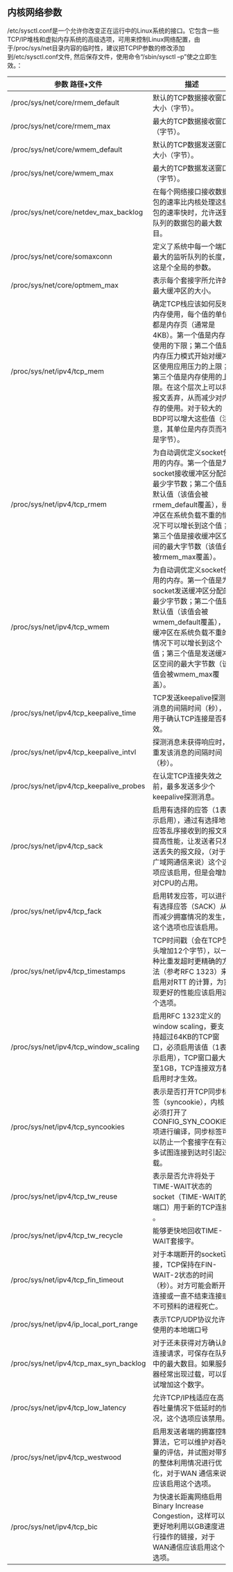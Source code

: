 ## 内核网络参数

/etc/sysctl.conf是一个允许你改变正在运行中的Linux系统的接口。它包含一些TCP/IP堆栈和虚拟内存系统的高级选项，可用来控制Linux网络配置，由于/proc/sys/net目录内容的临时性，建议把TCPIP参数的修改添加到/etc/sysctl.conf文件, 然后保存文件，使用命令“/sbin/sysctl –p”使之立即生效。：



| 参数 路径+文件                          | **描述**                                                     | **默认值**          | **优化值**           |
| --------------------------------------- | ------------------------------------------------------------ | ------------------- | -------------------- |
| /proc/sys/net/core/rmem_default         | 默认的TCP数据接收窗口大小（字节）。                          | 229376              | 256960               |
| /proc/sys/net/core/rmem_max             | 最大的TCP数据接收窗口（字节）。                              | 131071              | 513920               |
| /proc/sys/net/core/wmem_default         | 默认的TCP数据发送窗口大小（字节）。                          | 229376              | 256960               |
| /proc/sys/net/core/wmem_max             | 最大的TCP数据发送窗口（字节）。                              | 131071              | 513920               |
| /proc/sys/net/core/netdev_max_backlog   | 在每个网络接口接收数据包的速率比内核处理这些包的速率快时，允许送到队列的数据包的最大数目。 | 1000                | 2000                 |
| /proc/sys/net/core/somaxconn            | 定义了系统中每一个端口最大的监听队列的长度，这是个全局的参数。 | 128                 | 2048                 |
| /proc/sys/net/core/optmem_max           | 表示每个套接字所允许的最大缓冲区的大小。                     | 20480               | 81920                |
| /proc/sys/net/ipv4/tcp_mem              | 确定TCP栈应该如何反映内存使用，每个值的单位都是内存页（通常是4KB）。第一个值是内存使用的下限；第二个值是内存压力模式开始对缓冲区使用应用压力的上限；第三个值是内存使用的上限。在这个层次上可以将报文丢弃，从而减少对内存的使用。对于较大的BDP可以增大这些值（注意，其单位是内存页而不是字节）。 | 94011 125351 188022 | 131072 262144 524288 |
| /proc/sys/net/ipv4/tcp_rmem             | 为自动调优定义socket使用的内存。第一个值是为socket接收缓冲区分配的最少字节数；第二个值是默认值（该值会被rmem_default覆盖），缓冲区在系统负载不重的情况下可以增长到这个值；第三个值是接收缓冲区空间的最大字节数（该值会被rmem_max覆盖）。 | 4096 87380 4011232  | 8760 256960 4088000  |
| /proc/sys/net/ipv4/tcp_wmem             | 为自动调优定义socket使用的内存。第一个值是为socket发送缓冲区分配的最少字节数；第二个值是默认值（该值会被wmem_default覆盖），缓冲区在系统负载不重的情况下可以增长到这个值；第三个值是发送缓冲区空间的最大字节数（该值会被wmem_max覆盖）。 | 4096 16384 4011232  | 8760 256960 4088000  |
| /proc/sys/net/ipv4/tcp_keepalive_time   | TCP发送keepalive探测消息的间隔时间（秒），用于确认TCP连接是否有效。 | 7200                | 1800                 |
| /proc/sys/net/ipv4/tcp_keepalive_intvl  | 探测消息未获得响应时，重发该消息的间隔时间（秒）。           | 75                  | 30                   |
| /proc/sys/net/ipv4/tcp_keepalive_probes | 在认定TCP连接失效之前，最多发送多少个keepalive探测消息。     | 9                   | 3                    |
| /proc/sys/net/ipv4/tcp_sack             | 启用有选择的应答（1表示启用），通过有选择地应答乱序接收到的报文来提高性能，让发送者只发送丢失的报文段，（对于广域网通信来说）这个选项应该启用，但是会增加对CPU的占用。 | 1                   | 1                    |
| /proc/sys/net/ipv4/tcp_fack             | 启用转发应答，可以进行有选择应答（SACK）从而减少拥塞情况的发生，这个选项也应该启用。 | 1                   | 1                    |
| /proc/sys/net/ipv4/tcp_timestamps       | TCP时间戳（会在TCP包头增加12个字节），以一种比重发超时更精确的方法（参考RFC 1323）来启用对RTT 的计算，为实现更好的性能应该启用这个选项。 | 1                   | 1                    |
| /proc/sys/net/ipv4/tcp_window_scaling   | 启用RFC 1323定义的window scaling，要支持超过64KB的TCP窗口，必须启用该值（1表示启用），TCP窗口最大至1GB，TCP连接双方都启用时才生效。 | 1                   | 1                    |
| /proc/sys/net/ipv4/tcp_syncookies       | 表示是否打开TCP同步标签（syncookie），内核必须打开了CONFIG_SYN_COOKIES项进行编译，同步标签可以防止一个套接字在有过多试图连接到达时引起过载。 | 1                   | 1                    |
| /proc/sys/net/ipv4/tcp_tw_reuse         | 表示是否允许将处于TIME-WAIT状态的socket（TIME-WAIT的端口）用于新的TCP连接 。 | 0                   | 1                    |
| /proc/sys/net/ipv4/tcp_tw_recycle       | 能够更快地回收TIME-WAIT套接字。                              | 0                   | 1                    |
| /proc/sys/net/ipv4/tcp_fin_timeout      | 对于本端断开的socket连接，TCP保持在FIN-WAIT-2状态的时间（秒）。对方可能会断开连接或一直不结束连接或不可预料的进程死亡。 | 60                  | 30                   |
| /proc/sys/net/ipv4/ip_local_port_range  | 表示TCP/UDP协议允许使用的本地端口号                          | 32768 61000         | 1024 65000           |
| /proc/sys/net/ipv4/tcp_max_syn_backlog  | 对于还未获得对方确认的连接请求，可保存在队列中的最大数目。如果服务器经常出现过载，可以尝试增加这个数字。 | 2048                | 2048                 |
| /proc/sys/net/ipv4/tcp_low_latency      | 允许TCP/IP栈适应在高吞吐量情况下低延时的情况，这个选项应该禁用。 | 0                   |                      |
| /proc/sys/net/ipv4/tcp_westwood         | 启用发送者端的拥塞控制算法，它可以维护对吞吐量的评估，并试图对带宽的整体利用情况进行优化，对于WAN 通信来说应该启用这个选项。 | 0                   |                      |
| /proc/sys/net/ipv4/tcp_bic              | 为快速长距离网络启用Binary Increase Congestion，这样可以更好地利用以GB速度进行操作的链接，对于WAN通信应该启用这个选项。 | 1                   |                      |